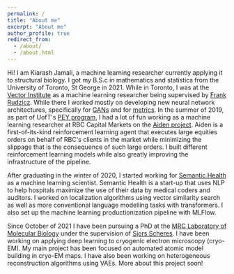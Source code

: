```yaml
---
permalink: /
title: "About me"
excerpt: "About me"
author_profile: true
redirect_from: 
  - /about/
  - /about.html
---
```


Hi! I am Kiarash Jamali, a machine learning researcher currently applying it to structural biology.
I got my B.S.c in mathematics and statistics from the University of Toronto, St George in 2021. 
While in Toronto, I was at the [Vector Institute](https://vectorinstitute.ai/) as a machine learning researcher being supervised by [Frank Rudzicz](http://www.cs.toronto.edu/~frank/). 
While there I worked mostly on developing new neural network architectures, specifically for [GANs](https://arxiv.org/abs/1811.08081) and for [metrics](https://openreview.net/forum?id=HJeiDpVFPr). 
In the summer of 2019, as part of UofT's [PEY program](https://engineeringcareers.utoronto.ca/work-experience-programs/professional-experience-year-co-op-program-pey-co-op/), I had a lot of fun working as a machine learning researcher at RBC Capital Markets on the [Aiden project](https://www.rbccm.com/en/expertise/electronic-trading/aiden/from-the-whiteboard.page). Aiden is a first-of-its-kind reinforcement learning agent that executes large equities orders on behalf of RBC's clients in the market while minimizing the slippage that is the consequence of such large orders. I built different reinforcement learning models while also greatly improving the infrastructure of the pipeline. 

After graduating in the winter of 2020, I started working for [Semantic Health](https://www.semantichealth.ai/) as a machine learning scientist. Semantic Health is a start-up that uses NLP to help hospitals maximize the use of their data by medical coders and auditors. I worked on localization algorithms using vector similarity search as well as more conventional language modelling tasks with transformers. I also set up the machine learning productionization pipeline with MLFlow. 

Since October of 2021 I have been pursuing a PhD at the [MRC Laboratory of Molecular Biology](https://www2.mrc-lmb.cam.ac.uk/) under the supervision of [Sjors Scheres](https://www2.mrc-lmb.cam.ac.uk/group-leaders/n-to-s/sjors-scheres/). I have been working on applying deep learning to cryogenic electron microscopy (cryo-EM). My main project has been focused on automated atomic model building in cryo-EM maps. I have also been working on heterogeneous reconstruction algorithms using VAEs. More about this project soon!